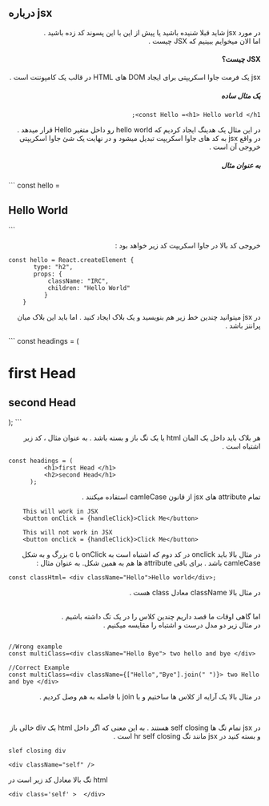 ## درباره jsx 

<div dir="rtl" align="right">

در مورد jsx  شاید قبلا شنیده باشید یا پیش از این با این پسوند کد زده باشید .
<br/>
اما الان میخوایم ببینیم که JSX  چیست .

#### JSX چیست؟

jsx  یک فرمت جاوا اسکریپتی برای ایجاد DOM  های HTML در قالب یک کامپوننت است .

##### یک مثال ساده 

```
const Hello =<h1> Hello world </h1>;
```
در این مثال یک هدینگ ایجاد کردیم که hello world  رو داخل متغیر Hello  قرار میدهد .
 <br/>
 در واقع jsx  به کد های جاوا اسکریپت تبدیل میشود و در نهایت یک شئ جاوا اسکریپتی خروجی آن است . 
 
 #####  به عنوان مثال 

 <div dir="ltr" align="left">
 ```
 const hello = <h2 className = "IRC"> Hello World </h2>
 ```
 </div>
 
 خروجی کد بالا در جاوا اسکریپت کد زیر خواهد بود :
 <br/>
  <div dir="ltr" align="left">

 ```
 const hello = React.createElement {
        type: "h2",
        props: {
            className: "IRC",  
            children: "Hello World" 
           }
     }
 ```
 </div>
 
در jsx  میتوانید چندین خط زیر هم بنویسید و یک بلاک ایجاد کنید . اما باید این بلاک میان پرانتز باشد .

 <div dir="ltr" align="left">
```
const headings = (
        <div id = "Outer">
           <h1>first Head </h1>
           <h2>second Head</h1> 
        </div>
    );
```
</div>

هر بلاک باید داخل یک المان html یا یک تگ باز و بسته باشد . به عنوان مثال ، کد زیر اشتباه است . 
 
  <div dir="ltr" align="left">

 ```
 const headings = (
           <h1>first Head </h1>
           <h2>second Head</h1> 
       );
 ```
 </div>

تمام attribute ‌های jsx از قانون camleCase  استفاده میکنند . 

 <div dir="ltr" align="left">

```
    This will work in JSX
    <button onClick = {handleClick}>Click Me</button>

    This will not work in JSX
    <button onclick = {handleClick}>Click Me</button>
```
</div>

در مثال بالا باید onclick  در کد دوم که اشتباه است به onClick  با c  بزرگ و به شکل camleCase  باشد . برای باقی attribute ها هم به همین شکل. به عنوان مثال :‌

 <div dir="ltr" align="left">

```
const classHtml= <div className="Hello">Hello world</div>;

```
</div>

در مثال بالا className معادل class  هست . 

<br/>
 اما گاهی اوقات ما قصد داریم چندین کلاس را در یک تگ داشته باشیم . 
  <br/>
  در مثال زیر دو مدل درست و اشتباه را مقایسه میکنیم . 
  
   <div dir="ltr" align="left">

  ```
  
  //Wrong example
  const multiClass=<div className="Hello Bye"> two hello and bye </div>
  
  //Correct Example
  const multiClass=<div className={["Hello","Bye"].join(" ")}> two Hello and bye </div>
  
  ```
  </div>
  
در مثال بالا یک آرایه از کلاس ها ساختیم و با join با فاصله به هم وصل کردیم . 

<br/>

در jsx تمام تگ ها self closing  هستند . به این معنی که اگر داخل html یک div  خالی باز و بسته کنید در jsx  مانند تگ hr self closing است . 

 <div dir="ltr" align="left">

```
slef closing div

<div className="self" />

```
تگ بالا معادل کد زیر است در html

```
<div class='self' >  </div>
```
</div>

</div>
